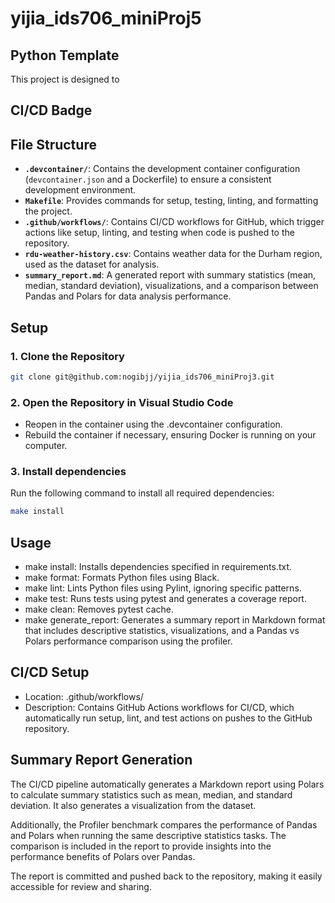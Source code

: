 # yijia_ids706_miniProj5

## Python Template

This project is designed to 

## CI/CD Badge


## File Structure

- **`.devcontainer/`**: Contains the development container configuration (`devcontainer.json` and a Dockerfile) to ensure a consistent development environment.
- **`Makefile`**: Provides commands for setup, testing, linting, and formatting the project.
- **`.github/workflows/`**: Contains CI/CD workflows for GitHub, which trigger actions like setup, linting, and testing when code is pushed to the repository.
- **`rdu-weather-history.csv`**: Contains weather data for the Durham region, used as the dataset for analysis.
- **`summary_report.md`**: A generated report with summary statistics (mean, median, standard deviation), visualizations, and a comparison between Pandas and Polars for data analysis performance.

## Setup

### 1. Clone the Repository

```bash
git clone git@github.com:nogibjj/yijia_ids706_miniProj3.git
```

### 2. Open the Repository in Visual Studio Code

- Reopen in the container using the .devcontainer configuration.
- Rebuild the container if necessary, ensuring Docker is running on your computer.

### 3. Install dependencies
Run the following command to install all required dependencies:

```bash
make install
```

## Usage
- make install: Installs dependencies specified in requirements.txt.
- make format: Formats Python files using Black.
- make lint: Lints Python files using Pylint, ignoring specific patterns.
- make test: Runs tests using pytest and generates a coverage report.
- make clean: Removes pytest cache.
- make generate_report: Generates a summary report in Markdown format that includes descriptive statistics, visualizations, and a Pandas vs Polars performance comparison using the profiler.

## CI/CD Setup
- Location: .github/workflows/
- Description: Contains GitHub Actions workflows for CI/CD, which automatically run setup, lint, and test actions on pushes to the GitHub repository.

## Summary Report Generation
The CI/CD pipeline automatically generates a Markdown report using Polars to calculate summary statistics such as mean, median, and standard deviation. It also generates a visualization from the dataset.

Additionally, the Profiler benchmark compares the performance of Pandas and Polars when running the same descriptive statistics tasks. The comparison is included in the report to provide insights into the performance benefits of Polars over Pandas.

The report is committed and pushed back to the repository, making it easily accessible for review and sharing.